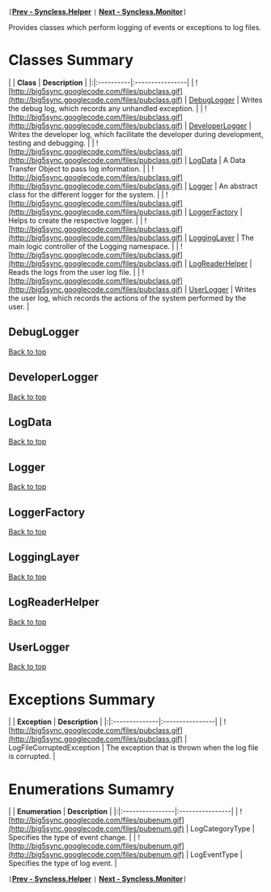 `[`**[Prev - Syncless.Helper](DeveloperAPIHelper.md)** `|` **[Next - Syncless.Monitor](DeveloperAPIMonitor.md)**`]`

Provides classes which perform logging of events or exceptions to log files.

# Classes Summary #

| | **Class** | **Description** |
|:|:----------|:----------------|
| ![http://big5sync.googlecode.com/files/pubclass.gif](http://big5sync.googlecode.com/files/pubclass.gif) | [DebugLogger](#DebugLogger.md) | Writes the debug log, which records any unhandled exception. |
| ![http://big5sync.googlecode.com/files/pubclass.gif](http://big5sync.googlecode.com/files/pubclass.gif) | [DeveloperLogger](#DeveloperLogger.md) | Writes the developer log, which facilitate the developer during development, testing and debugging. |
| ![http://big5sync.googlecode.com/files/pubclass.gif](http://big5sync.googlecode.com/files/pubclass.gif) | [LogData](#LogData.md) | A Data Transfer Object to pass log information. |
| ![http://big5sync.googlecode.com/files/pubclass.gif](http://big5sync.googlecode.com/files/pubclass.gif) | [Logger](#Logger.md) | An abstract class for the different logger for the system. |
| ![http://big5sync.googlecode.com/files/pubclass.gif](http://big5sync.googlecode.com/files/pubclass.gif) | [LoggerFactory](#LoggerFactory.md) | Helps to create the respective logger. |
| ![http://big5sync.googlecode.com/files/pubclass.gif](http://big5sync.googlecode.com/files/pubclass.gif) | [LoggingLayer](#LoggingLayer.md) | The main logic controller of the Logging namespace. |
| ![http://big5sync.googlecode.com/files/pubclass.gif](http://big5sync.googlecode.com/files/pubclass.gif) | [LogReaderHelper](#LogReaderHelper.md) | Reads the logs from the user log file. |
| ![http://big5sync.googlecode.com/files/pubclass.gif](http://big5sync.googlecode.com/files/pubclass.gif) | [UserLogger](#UserLogger.md) | Writes the user log, which records the actions of the system performed by the user. |

## DebugLogger ##

[Back to top](#Classes_Summary.md)

## DeveloperLogger ##

[Back to top](#Classes_Summary.md)

## LogData ##

[Back to top](#Classes_Summary.md)

## Logger ##

[Back to top](#Classes_Summary.md)

## LoggerFactory ##

[Back to top](#Classes_Summary.md)

## LoggingLayer ##

[Back to top](#Classes_Summary.md)

## LogReaderHelper ##

[Back to top](#Classes_Summary.md)

## UserLogger ##

[Back to top](#Classes_Summary.md)

# Exceptions Summary #

| | **Exception** | **Description** |
|:|:--------------|:----------------|
| ![http://big5sync.googlecode.com/files/pubclass.gif](http://big5sync.googlecode.com/files/pubclass.gif) | LogFileCorruptedException | The exception that is thrown when the log file is corrupted. |

# Enumerations Sumamry #

| | **Enumeration** | **Description** |
|:|:----------------|:----------------|
| ![http://big5sync.googlecode.com/files/pubenum.gif](http://big5sync.googlecode.com/files/pubenum.gif) | LogCategoryType | Specifies the type of event change. |
| ![http://big5sync.googlecode.com/files/pubenum.gif](http://big5sync.googlecode.com/files/pubenum.gif) | LogEventType    | Specifies the type of log event. |

`[`**[Prev - Syncless.Helper](DeveloperAPIHelper.md)** `|` **[Next - Syncless.Monitor](DeveloperAPIMonitor.md)**`]`